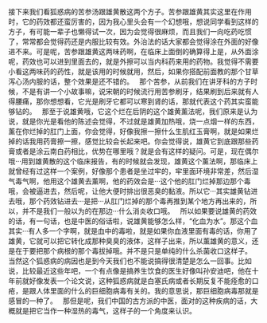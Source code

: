 接下来我们看狐惑病的苦参汤跟雄黄散这两个方子。苦参跟雄黄其实这里在作用时，它的药效都还蛮厉害的，因为我心里头会有一个幻想哦，想说同学看到这样的方子，有可能一辈子也懒得试一次，因为会觉得很麻烦，而且我们一向吃药吃惯了，常常都会觉得药还是内服比较有效。外治法的话大家都会觉得涂在外面的好像进不来。可是呢，苦参跟雄黄这两味药啊，在临床上面倒的确算得上是，从外面涂呢，药效也可以进到里面去的，就是外擦可以当内科药来用的药物。我觉得不需要小看这两味药的药性，就是该用的时候就用，然后，如果你搭配前面教的那个甘草泻心汤内服的话，整个效果是还不错的。
 
那个苦参，从前我们在讲牙科的方子时候，不是有讲一个小故事嘛，说宋朝的时候流行用苦参刷牙，结果刷到后来就有人得腰痛，那你想想看，它光是刷牙它都可以寒到肾的话，那就代表这个药其实蛮能够钻的。
 
那至于说雄黄哦，它这个烂在后阴的这个雄黄薰法呢，我们原来是认为说，就是你光是看他的陈述会觉得，不过就是雄黄加热哦，烧一点烟一样的东西，薰在你烂掉的肛门上面，你会觉得，好像我擦一擦什么生肌红玉膏啊，就是如果烂掉的话我用药膏擦一擦，感觉比较会长起来吧。你会觉得说，雄黄它到底跟那些药膏或者是涂云南白药相比，优势在哪里哦？就是会有这样的疑问。可是，现在偶尔哦···用到雄黄散的这个临床报告，有的时候就会发现，雄黄这个薰法啊，那临床上就曾经有过这样一个案例，好像那个患者是坐过牢的，牢里面环境非常差，然后湿气毒气啊，他用这个雄黄去薰啊，他的药效会是···这个他的肛门烂掉那边那个毒哦，会被逼进去，然后呢，让他大便时排出很恶臭的黏液。所以它···其实雄黄钻进去哦，那个药效钻进去···是把···从肛门烂掉的那个毒再推到某个地方再出来的，所以，并不是我们一般以为的在那边···什么消炎收口哦。
 
所以如果要说雄黄的药效的话，有一句话，也是中医的俗话啦，说雄黄能够怎么样，“化血为水”。那这个血其实···有人多一个字啊，就是血中的毒啦，就是如果你血液里面有毒的话，你用了雄黄，它就可以把它转化成那种臭臭的液体，这样子出来，所以薰雄黄的意义，还是在于要把那个病根的那个毒拔掉哦。并不是只是单纯的什么杀菌收口这样子。
 
当然这个狐惑病的病因也是到今天我们也不能说搞得很清楚是怎么一回事。比如说，比较最近这些年吧，一个有点像是搞养生饮食的医生好像叫孙安迪吧，他在十年前就好像发表一个论文说，这种狐惑病就是白塞氏病或者长期反复不能痊愈的口疮，是跟人体里面的什么的巨细胞病毒有关的。我的意思说，那巨细胞病毒那就是感冒的一种了。
 
那但是呢，我们中国的古方派的中医，面对的这种疾病的话，大概就是把它当作一种湿热的毒气，这样子的一个角度来认识。
